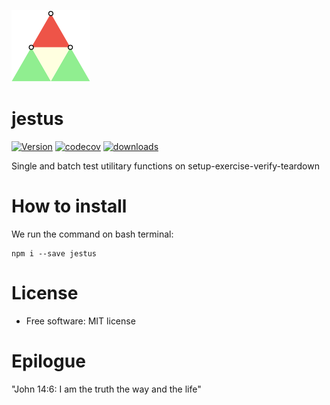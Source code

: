 ![veritas vinceres](https://github.com/trouchet/jestus/blob/main/images/jestus_tiny.png?raw=true)
# jestus


[![Version](https://img.shields.io/npm/v/jestus.svg)](https://www.npmjs.com/package/jestus)
[![codecov](https://codecov.io/gh/trouchet/jestus/branch/main/graph/badge.svg?token=5L4QXM0JCN)](https://codecov.io/gh/trouchet/jestus)
[![downloads](https://img.shields.io/npm/dm/jestus)](https://www.npmjs.com/package/jestus)

Single and batch test utilitary functions on setup-exercise-verify-teardown

How to install
========

We run the command on bash terminal:

``` {.bash}
npm i --save jestus
```

License
=======

-   Free software: MIT license

Epilogue
=======

"John 14:6: I am the truth the way and the life"
